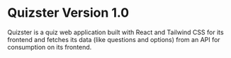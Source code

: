 # Quizster Version 1.0

Quizster is a quiz web application built with React and Tailwind CSS for its frontend and fetches its data (like questions and options) from an API for consumption on its frontend.
